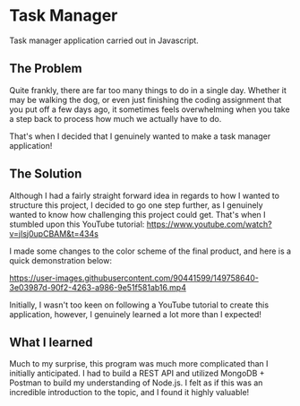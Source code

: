 # Task Manager
Task manager application carried out in Javascript.

## The Problem
Quite frankly, there are far too many things to do in a single day. Whether it may be walking the dog, or even just finishing the coding assignment that you put off a few days ago, it sometimes feels overwhelming when you take a step back to process how much we actually have to do. 

That's when I decided that I genuinely wanted to make a task manager application!

## The Solution
Although I had a fairly straight forward idea in regards to how I wanted to structure this project, I decided to go one step further, as I genuinely wanted to know how challenging this project could get. That's when I stumbled upon this YouTube tutorial: https://www.youtube.com/watch?v=jIsj0upCBAM&t=434s 

I made some changes to the color scheme of the final product, and here is a quick demonstration below:

https://user-images.githubusercontent.com/90441599/149758640-3e03987d-90f2-4263-a986-9e51f581ab16.mp4

Initially, I wasn't too keen on following a YouTube tutorial to create this application, however, I genuinely learned a lot more than I expected!

## What I learned
Much to my surprise, this program was much more complicated than I initially anticipated. I had to build a REST API and utilized MongoDB + Postman to build my understanding of Node.js. I felt as if this was an incredible introduction to the topic, and I found it highly valuable!
